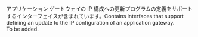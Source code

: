 <Namespace Name="Microsoft.Azure.Management.Network.Fluent.ApplicationGatewayIPConfiguration.UpdateDefinition">
  <Docs>
    <summary><span data-ttu-id="be18e-101">アプリケーション ゲートウェイの IP 構成への更新プログラムの定義をサポートするインターフェイスが含まれています。</span><span class="sxs-lookup"><span data-stu-id="be18e-101">Contains interfaces that support defining an update to the IP configuration of an application gateway.</span></span></summary> 
    <remarks>To be added.</remarks>
  </Docs>
</Namespace>
